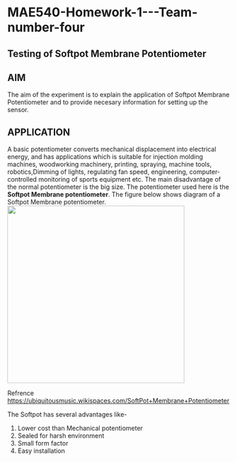 # MAE540-Homework-1---Team-number-four
Testing of Softpot Membrane Potentiometer
--
## AIM
The aim of the experiment is to explain the application of Softpot Membrane Potentiometer and to provide necesary information for setting up the sensor.

## APPLICATION
A basic potentiometer converts mechanical displacement into electrical energy, and has applications which is suitable for injection molding machines, woodworking machinery, printing, spraying, machine tools, robotics,Dimming of lights, regulating fan speed, engineering, computer-controlled monitoring of sports equipment etc. The main disadvantage of the normal potentiometer is the big size. The potentiometer used here is the **Softpot Membrane potentiometer**. The figure below shows diagram of a Softpot Membrane potentiometer.
<img src="https://ubiquitousmusic.wikispaces.com/file/view/softpotbent.png/381391302/softpotbent.png" style="height: 400px;"/>

Refrence https://ubiquitousmusic.wikispaces.com/SoftPot+Membrane+Potentiometer
 
 The Softpot has several advantages like-
 
 1. Lower cost than Mechanical potentiometer
 2. Sealed for harsh environment
 3. Small form factor
 4. Easy installation
